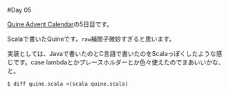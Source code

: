 #Day 05

[Quine Advent Calendar](http://www.adventar.org/calendars/645)の5日目です。

Scalaで書いたQuineです。`raw`補間子微妙すぎると思います。

実装としては、Javaで書いたのとC言語で書いたのをScalaっぽくしたような感じです。case lambdaとかプレースホルダーとか色々使えたのでまあいいかな、と。

```
$ diff quine.scala <(scala quine.scala)
```
